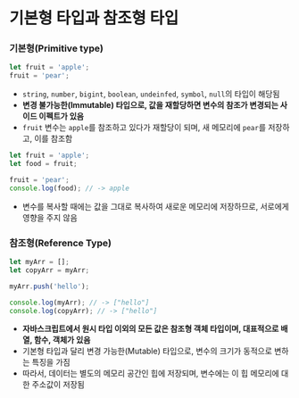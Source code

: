 # 기본형 타입과 참조형 타입

### 기본형(Primitive type)

```js
let fruit = 'apple';
fruit = 'pear';
```

* `string`, `number`, `bigint`, `boolean`, `undeinfed`, `symbol`, `null`의 타입이 해당됨
* **변경 불가능한(Immutable) 타입으로, 값을 재할당하면 변수의 참조가 변경되는 사이드 이펙트가 있음**
* `fruit` 변수는 `apple`를 참조하고 있다가 재할당이 되며, 새 메모리에 `pear`를 저장하고, 이를 참조함

```js
let fruit = 'apple';
let food = fruit;

fruit = 'pear';
console.log(food); // -> apple
```

* 변수를 복사할 때에는 값을 그대로 복사하여 새로운 메모리에 저장하므로, 서로에게 영향을 주지 않음

### 참조형(Reference Type)

```js
let myArr = [];
let copyArr = myArr;

myArr.push('hello');

console.log(myArr); // -> ["hello"]
console.log(copyArr); // -> ["hello"]
```

* **자바스크립트에서 원시 타입 이외의 모든 값은 참조형 객체 타입이며, 대표적으로 배열, 함수, 객체가 있음**
* 기본형 타입과 달리 변경 가능한(Mutable) 타입으로, 변수의 크기가 동적으로 변하는 특징을 가짐
* 따라서, 데이터는 별도의 메모리 공간인 힙에 저장되며, 변수에는 이 힙 메모리에 대한 주소값이 저장됨